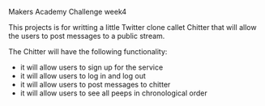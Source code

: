 Makers Academy Challenge week4

This projects is for writting a little Twitter clone callet Chitter that will allow the users to post messages to a public stream.

The Chitter will have the following functionality:

* it will allow users to sign up for the service
* it will allow users to log in and log out
* it will allow users to post messages to chitter
* it will allow users to see all peeps in chronological order